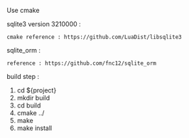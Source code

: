 Use cmake 

sqlite3 version 3210000 :

	cmake reference : https://github.com/LuaDist/libsqlite3


sqlite_orm :

	reference : https://github.com/fnc12/sqlite_orm
	

build step :

1. cd ${project}
2. mkdir build
3. cd build
4. cmake ../
5. make
6. make install
